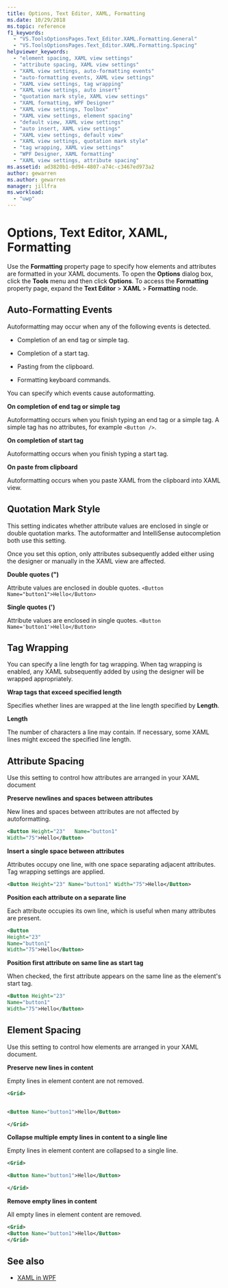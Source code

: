 ```yaml
---
title: Options, Text Editor, XAML, Formatting
ms.date: 10/29/2018
ms.topic: reference
f1_keywords:
  - "VS.ToolsOptionsPages.Text_Editor.XAML.Formatting.General"
  - "VS.ToolsOptionsPages.Text_Editor.XAML.Formatting.Spacing"
helpviewer_keywords:
  - "element spacing, XAML view settings"
  - "attribute spacing, XAML view settings"
  - "XAML view settings, auto-formatting events"
  - "auto-formatting events, XAML view settings"
  - "XAML view settings, tag wrapping"
  - "XAML view settings, auto insert"
  - "quotation mark style, XAML view settings"
  - "XAML formatting, WPF Designer"
  - "XAML view settings, Toolbox"
  - "XAML view settings, element spacing"
  - "default view, XAML view settings"
  - "auto insert, XAML view settings"
  - "XAML view settings, default view"
  - "XAML view settings, quotation mark style"
  - "tag wrapping, XAML view settings"
  - "WPF Designer, XAML formatting"
  - "XAML view settings, attribute spacing"
ms.assetid: ad3820b1-0d94-4807-a74c-c3467ed973a2
author: gewarren
ms.author: gewarren
manager: jillfra
ms.workload:
  - "uwp"
---
```

# Options, Text Editor, XAML, Formatting

Use the **Formatting** property page to specify how elements and attributes are formatted in your XAML documents. To open the **Options** dialog box, click the **Tools** menu and then click **Options**. To access the **Formatting** property page, expand the **Text Editor** > **XAML** > **Formatting** node.

## Auto-Formatting Events

Autoformatting may occur when any of the following events is detected.

-   Completion of an end tag or simple tag.

-   Completion of a start tag.

-   Pasting from the clipboard.

-   Formatting keyboard commands.

You can specify which events cause autoformatting.

**On completion of end tag or simple tag**

Autoformatting occurs when you finish typing an end tag or a simple tag. A simple tag has no attributes, for example `<Button />`.

**On completion of start tag**

Autoformatting occurs when you finish typing a start tag.

**On paste from clipboard**

Autoformatting occurs when you paste XAML from the clipboard into XAML view.

## Quotation Mark Style

This setting indicates whether attribute values are enclosed in single or double quotation marks. The autoformatter and IntelliSense autocompletion both use this setting.

Once you set this option, only attributes subsequently added either using the designer or manually in the XAML view are affected.

**Double quotes (")**

Attribute values are enclosed in double quotes.
`<Button Name="button1">Hello</Button>`

**Single quotes (')**

Attribute values are enclosed in single quotes.
`<Button Name='button1'>Hello</Button>`

## Tag Wrapping

You can specify a line length for tag wrapping. When tag wrapping is enabled, any XAML subsequently added by using the designer will be wrapped appropriately.

**Wrap tags that exceed specified length**

Specifies whether lines are wrapped at the line length specified by **Length**.

**Length**

The number of characters a line may contain. If necessary, some XAML lines might exceed the specified line length.

## Attribute Spacing

Use this setting to control how attributes are arranged in your XAML document

**Preserve newlines and spaces between attributes**

New lines and spaces between attributes are not affected by autoformatting.

```xml
<Button Height="23"   Name="button1"
Width="75">Hello</Button>
```

**Insert a single space between attributes**

Attributes occupy one line, with one space separating adjacent attributes. Tag wrapping settings are applied.

```xml
<Button Height="23" Name="button1" Width="75">Hello</Button>
```

**Position each attribute on a separate line**

Each attribute occupies its own line, which is useful when many attributes are present.

```xml
<Button
Height="23"
Name="button1"
Width="75">Hello</Button>
```

**Position first attribute on same line as start tag**

When checked, the first attribute appears on the same line as the element's start tag.

```xml
<Button Height="23"
Name="button1"
Width="75">Hello</Button>
```

## Element Spacing

Use this setting to control how elements are arranged in your XAML document.

**Preserve new lines in content**

Empty lines in element content are not removed.

```xml
<Grid>


<Button Name="button1">Hello</Button>

</Grid>
```

**Collapse multiple empty lines in content to a single line**

Empty lines in element content are collapsed to a single line.

```xml
<Grid>

<Button Name="button1">Hello</Button>

</Grid>
```

**Remove empty lines in content**

All empty lines in element content are removed.

```xml
<Grid>
<Button Name="button1">Hello</Button>
</Grid>
```

## See also

- [XAML in WPF](/dotnet/framework/wpf/advanced/xaml-in-wpf)
